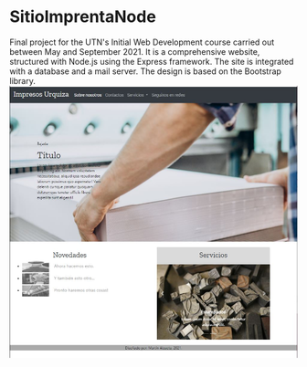 # SitioImprentaNode

Final project for the UTN's Initial Web Development course carried out between May and September 2021. It is a comprehensive website, structured with Node.js using the Express framework. The site is integrated with a database and a mail server. The design is based on the Bootstrap library. 
<img src="Captura.JPG">

